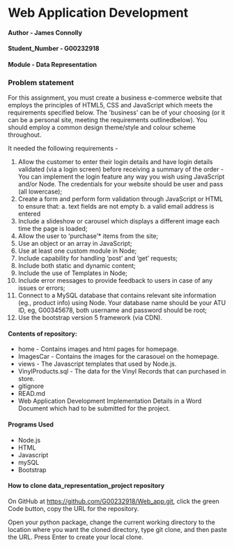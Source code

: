 # Web Application Development 

#### Author - James Connolly
#### Student_Number - G00232918
#### Module - Data Representation

### Problem statement
For this assignment, you must create a business e-commerce website that employs
the principles of HTML5, CSS and JavaScript which meets the requirements specified below.
The 'business' can be of your choosing (or it can be a personal site, meeting the requirements outlinedbelow). You should employ a common design theme/style and colour scheme throughout.

It needed the following requirements -
1. Allow the customer to enter their login details and have login details validated (via a login screen)
before receiving a summary of the order - You can implement the login feature any way you wish using 
JavaScript and/or Node. The credentials for your website should be user and pass (all lowercase);
2. Create a form and perform form validation through JavaScript or HTML to ensure that:
a. text fields are not empty
b. a valid email address is entered
3. Include a slideshow or carousel which displays a different image each time the page is loaded;
4. Allow the user to ‘purchase’* items from the site;
5. Use an object or an array in JavaScript;
6. Use at least one custom module in Node;
7. Include capability for handling ‘post’ and ‘get’ requests;
8. Include both static and dynamic content;
9. Include the use of Templates in Node;
10. Include error messages to provide feedback to users in case of any issues or errors;
11. Connect to a MySQL database that contains relevant site information (eg., product info) using
Node. Your database name should be your ATU ID, eg, G00345678, both username and password 
should be root;
12. Use the bootstrap version 5 framework (via CDN).


#### Contents of repository:
* home - Contains images and html pages for homepage.
* ImagesCar - Contains the images for the carasouel on the homepage.
* views - The Javascript templates that used by Node.js.
* VinylProducts.sql - The data for the Vinyl Records that can purchased in store.
* gitignore
* READ.md
* Web Application Development Implementation Details in a Word Document which had to be submitted for the project.


#### Programs Used
- Node.js
- HTML
- Javascript
- mySQL
- Bootstrap

#### How to clone data_representation_project repository
On GitHub at https://github.com/G00232918/Web_app.git, click the green Code button, copy the URL for the repository. 

Open your python package, change the current working directory to the location where you want the cloned directory, type git clone, and then paste the URL. Press Enter to create your local clone.